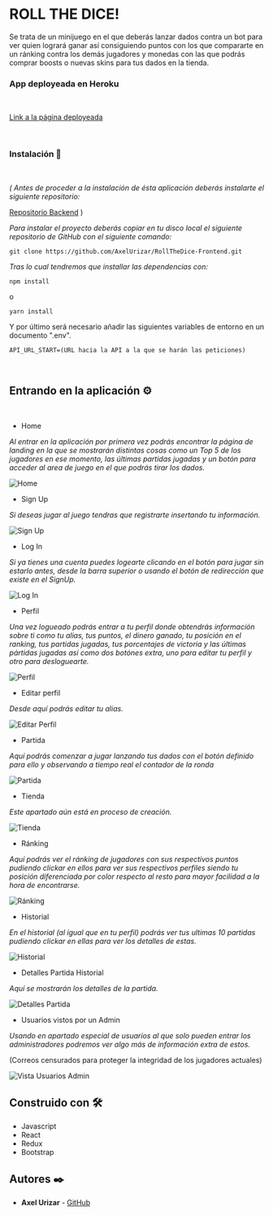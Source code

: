 # ROLL THE DICE!

Se trata de un minijuego en el que deberás lanzar dados contra un bot para ver quien logrará ganar así consiguiendo puntos con los que compararte en un ránking contra los demás jugadores y monedas con las que podrás comprar boosts o nuevas skins para tus dados en la tienda.

### App deployeada en Heroku
<br/>

[Link a la página deployeada](https://roll-the-dice-app.herokuapp.com/)

<br>

### Instalación 🔧

<br/>

_( Antes de proceder a la instalación de ésta aplicación deberás instalarte el siguiente repositorio:_

[Repositorio Backend](https://github.com/AxelUrizar/RollTheDice-Backend.git) )

_Para instalar el proyecto deberás copiar en tu disco local el siguiente repositorio de GitHub con el siguiente comando:_

```
git clone https://github.com/AxelUrizar/RollTheDice-Frontend.git
```

_Tras lo cual tendremos que installar las dependencias con:_

```
npm install
```
o

```
yarn install
```

Y por último será necesario añadir las siguientes variables de entorno en un documento ".env".

```
API_URL_START=(URL hacia la API a la que se harán las peticiones)
```
<br/>

## Entrando en la aplicación ⚙️
<br/>

* Home

_Al entrar en la aplicación por primera vez podrás encontrar la página de landing en la que se mostrarán distintas cosas como un Top 5 de los jugadores en ese momento, las últimas partidas jugadas y un botón para acceder al area de juego en el que podrás tirar los dados._

![Home](./src/img/readme/home.PNG)

* Sign Up

_Si deseas jugar al juego tendras que registrarte insertando tu información._

![Sign Up](./src/img/readme/signUp.PNG)

* Log In

_Si ya tienes una cuenta puedes logearte clicando en el botón para jugar sin estarlo antes, desde la barra superior o usando el botón de redirección que existe en el SignUp._

![Log In](./src/img/readme/logIn.PNG)

* Perfil

_Una vez logueado podrás entrar a tu perfil donde obtendrás información sobre ti como tu alias, tus puntos, el dinero ganado, tu posición en el ranking, tus partidas jugadas, tus porcentajes de victoria y las últimas pártidas jugadas así como dos botónes extra, uno para editar tu perfil y otro para desloguearte._

![Perfil](./src/img/readme/perfil.PNG)

* Editar perfil

_Desde aquí podrás editar tu alias._

![Editar Perfil](./src/img/readme/editPerfil.PNG)

* Partida

_Aquí podrás comenzar a jugar lanzando tus dados con el botón definido para ello y observando a tiempo real el contador de la ronda_

![Partida](./src/img/readme/partida.PNG)

* Tienda

_Este apartado aún está en proceso de creación._

![Tienda](./src/img/readme/tienda.PNG)

* Ránking

_Aquí podrás ver el ránking de jugadores con sus respectivos puntos pudiendo clickar en ellos para ver sus respectivos perfiles siendo tu posición diferenciada por color respecto al resto para mayor facilidad a la hora de encontrarse._

![Ránking](./src/img/readme/ranking.PNG)

* Historial

_En el historial (al igual que en tu perfil) podrás ver tus ultimas 10 partidas pudiendo clickar en ellas para ver los detalles de estas._

![Historial](./src/img/readme/historial.PNG)

* Detalles Partida Historial

_Aquí se mostrarán los detalles de la partida._

![Detalles Partida](./src/img/readme/detallesPartida.PNG)

* Usuarios vistos por un Admin

_Usando en apartado especial de usuarios al que solo pueden entrar los administradores podremos ver algo más de información extra de estos._

(Correos censurados para proteger la integridad de los jugadores actuales)

![Vista Usuarios Admin](./src/img/readme/usersAdmin.PNG)

## Construido con 🛠️

* Javascript
* React
* Redux
* Bootstrap

## Autores ✒️

* **Axel Urizar** - [GitHub](https://github.com/AxelUrizar)